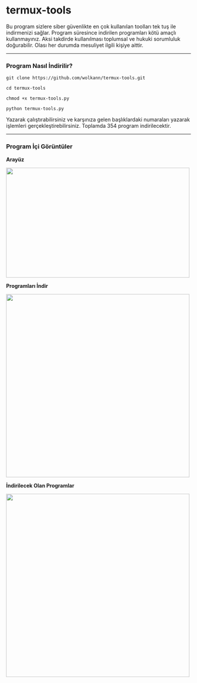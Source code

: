 # termux-tools
Bu program sizlere siber güvenlikte en çok kullanılan toolları tek tuş ile indirmenizi sağlar. Program süresince indirilen programları kötü amaçlı kullanmayınız. Aksi takdirde kullanılması toplumsal ve hukuki sorumluluk doğurabilir. Olası her durumda mesuliyet ilgili kişiye aittir.

---

### Program Nasıl İndirilir?

`git clone https://github.com/wolkann/termux-tools.git`

`cd termux-tools`

`chmod +x termux-tools.py`

`python termux-tools.py`

Yazarak çalıştırabilirsiniz ve karşınıza gelen başlıklardaki numaraları yazarak işlemleri gerçekleştirebilirsiniz. Toplamda 354 program indirilecektir.

---

### Program İçi Görüntüler

**Arayüz**

<img src="https://github.com/wolkann/termux-tools/blob/main/resimler/arayüz.jpg" width="500" height="300">


**Programları İndir**

<img src="https://github.com/wolkann/termux-tools/blob/main/resimler/programlar%C4%B1_indirme.jpeg" width="500" height="500">


**İndirilecek Olan Programlar**

<img src="https://github.com/wolkann/termux-tools/blob/main/resimler/indirilecek_olan_programlar.jpeg" width="500" height="500">
